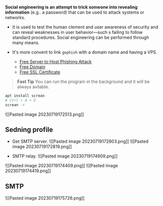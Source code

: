 **Social engineering is an attempt to trick someone into revealing information** (e.g.. a password) that can be used to attack systems or networks. 

- It is used to test the human clement and user awareness of security and can reveal weaknesses in user behavior—such s failing to follow standard procedures. Social engineering can be performed through many means.

- It's more convent to link `gophish` with a domain name and having a VPS.

	- [Free Server to Host Phishing Attack](https://cloud.digitalocean.com/welcome)
	- [Free Domain](https://www.freenom.com)
	- [Free SSL Certificate](https://zerossl.com/)

> **Fast Tip**
> 	You can run the program in the background and it will be always avilable.
```bash
apt install screan
# Ctrl + A + D 
screan -r
```

![[Pasted image 20230719172513.png]]

## Sedning profile
- Get SMTP server.
![[Pasted image 20230719172803.png]]
![[Pasted image 20230719172819.png]]

- SMTP relay.
![[Pasted image 20230719174909.png]]

![[Pasted image 20230719174409.png]]
![[Pasted image 20230719174419.png]]

## SMTP 

![[Pasted image 20230719175726.png]]
